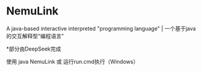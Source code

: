# NemuLink
A java-based interactive interpreted "programming language" | 一个基于java的交互解释型“编程语言”

*部分由DeepSeek完成

使用 java NemuLink 
或 运行run.cmd执行（Windows）
